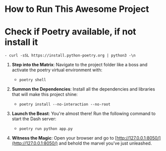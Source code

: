# How to Run This Awesome Project

# Check if Poetry available, if not install it
    - curl -sSL https://install.python-poetry.org | python3 -\n


1. **Step into the Matrix**: Navigate to the project folder like a boss and activate the poetry virtual environment with:
    - `poetry shell`

2. **Summon the Dependencies**: Install all the dependencies and libraries that will make this project shine:
    - `poetry install --no-interaction --no-root`

3. **Launch the Beast**: You're almost there! Run the following command to start the Dash server:
    - `poetry run python app.py`

4. **Witness the Magic**: Open your browser and go to [http://127.0.0.1:8050/](http://127.0.0.1:8050/) and behold the marvel you've just unleashed.